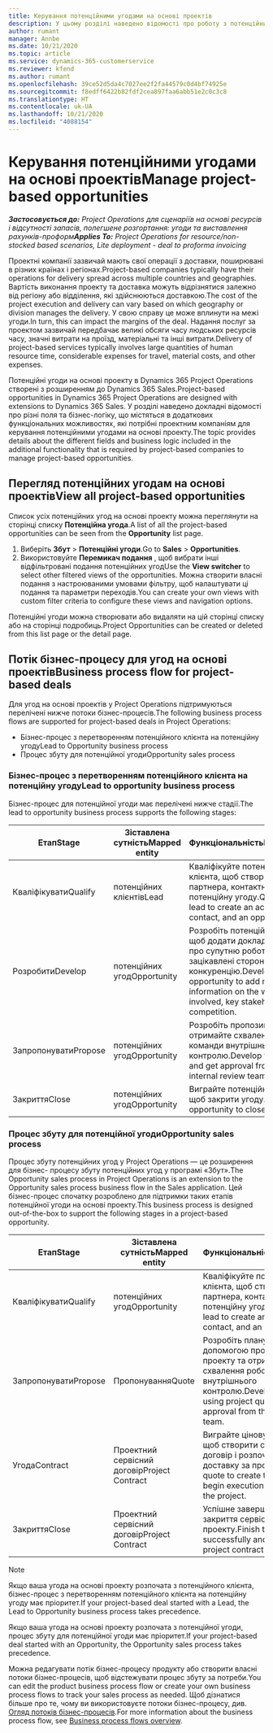 ```yaml
---
title: Керування потенційними угодами на основі проектів
description: У цьому розділі наведено відомості про роботу з потенційними угодами, пов'язаними з проектами.
author: rumant
manager: Annbe
ms.date: 10/21/2020
ms.topic: article
ms.service: dynamics-365-customerservice
ms.reviewer: kfend
ms.author: rumant
ms.openlocfilehash: 39ce52d5da4c7027ee2f2fa44579c0d4bf74925e
ms.sourcegitcommit: f8edff6422b82fdf2cea897faa6abb51e2c0c3c8
ms.translationtype: HT
ms.contentlocale: uk-UA
ms.lasthandoff: 10/21/2020
ms.locfileid: "4088154"
---
```

# <a name="manage-project-based-opportunities"></a><span data-ttu-id="e79cf-103">Керування потенційними угодами на основі проектів</span><span class="sxs-lookup"><span data-stu-id="e79cf-103">Manage project-based opportunities</span></span>

<span data-ttu-id="e79cf-104">_**Застосовується до:** Project Operations для сценаріїв на основі ресурсів і відсутності запасів, полегшене розгортання: угоди та виставлення рахунків-проформ_</span><span class="sxs-lookup"><span data-stu-id="e79cf-104">_**Applies To:** Project Operations for resource/non-stocked based scenarios, Lite deployment - deal to proforma invoicing_</span></span>

<span data-ttu-id="e79cf-105">Проектні компанії зазвичай мають свої операції з доставки, поширювані в різних країнах і регіонах.</span><span class="sxs-lookup"><span data-stu-id="e79cf-105">Project-based companies typically have their operations for delivery spread across multiple countries and geographies.</span></span> <span data-ttu-id="e79cf-106">Вартість виконання проекту та доставка можуть відрізнятися залежно від регіону або відділення, які здійснюються доставкою.</span><span class="sxs-lookup"><span data-stu-id="e79cf-106">The cost of the project execution and delivery can vary  based on which geography or division manages the delivery.</span></span> <span data-ttu-id="e79cf-107">У свою справу це може вплинути на межі угоди.</span><span class="sxs-lookup"><span data-stu-id="e79cf-107">In turn, this can impact the margins of the deal.</span></span> <span data-ttu-id="e79cf-108">Надання послуг за проектом зазвичай передбачає великі обсяги часу людських ресурсів часу, значні витрати на проїзд, матеріальні та інші витрати.</span><span class="sxs-lookup"><span data-stu-id="e79cf-108">Delivery of project-based services typically involves large quantities of human resource time, considerable expenses for travel, material costs, and other expenses.</span></span>

<span data-ttu-id="e79cf-109">Потенційні угоди на основі проекту в Dynamics 365 Project Operations створені з розширенням до Dynamics 365 Sales.</span><span class="sxs-lookup"><span data-stu-id="e79cf-109">Project-based opportunities in Dynamics 365 Project Operations are designed with extensions to Dynamics 365 Sales.</span></span> <span data-ttu-id="e79cf-110">У розділі наведено докладні відомості про різні поля та бізнес-логіку, що містяться в додаткових функціональних можливостях, які потрібні проектним компаніям для керування потенційними угодами на основі проекту.</span><span class="sxs-lookup"><span data-stu-id="e79cf-110">The topic provides details about the different fields and business logic included in the additional functionality that is required by project-based companies to manage project-based opportunities.</span></span>

## <a name="view-all-project-based-opportunities"></a><span data-ttu-id="e79cf-111">Перегляд потенційних угодам на основі проектів</span><span class="sxs-lookup"><span data-stu-id="e79cf-111">View all project-based opportunities</span></span>

<span data-ttu-id="e79cf-112">Список усіх потенційних угод на основі проекту можна переглянути на сторінці списку **Потенційна угода**.</span><span class="sxs-lookup"><span data-stu-id="e79cf-112">A list of all the project-based opportunities can be seen from the **Opportunity** list page.</span></span> 

1. <span data-ttu-id="e79cf-113">Виберіть **Збут** > **Потенційні угоди**.</span><span class="sxs-lookup"><span data-stu-id="e79cf-113">Go to **Sales** > **Opportunities**.</span></span>
2. <span data-ttu-id="e79cf-114">Використовуйте **Перемикач подання** , щоб вибрати інші відфільтровані подання потенційних угод</span><span class="sxs-lookup"><span data-stu-id="e79cf-114">Use the **View switcher** to select other filtered views of the opportunities.</span></span> <span data-ttu-id="e79cf-115">Можна створити власні подання з настроюваними умовами фільтру, щоб налаштувати ці подання та параметри переходів.</span><span class="sxs-lookup"><span data-stu-id="e79cf-115">You can create your own views with custom filter criteria to configure these views and navigation options.</span></span>

<span data-ttu-id="e79cf-116">Потенційні угоди можна створювати або видаляти на цій сторінці списку або на сторінці подробиць.</span><span class="sxs-lookup"><span data-stu-id="e79cf-116">Project Opportunities can be created or deleted from this list page or the detail page.</span></span>

## <a name="business-process-flow-for-project-based-deals"></a><span data-ttu-id="e79cf-117">Потік бізнес-процесу для угод на основі проектів</span><span class="sxs-lookup"><span data-stu-id="e79cf-117">Business process flow for project-based deals</span></span>

<span data-ttu-id="e79cf-118">Для угод на основі проектів у Project Operations підтримуються перелічені нижче потоки бізнес-процесів.</span><span class="sxs-lookup"><span data-stu-id="e79cf-118">The following business process flows are supported for project-based deals in Project Operations:</span></span>

- <span data-ttu-id="e79cf-119">Бізнес-процес з перетворенням потенційного клієнта на потенційну угоду</span><span class="sxs-lookup"><span data-stu-id="e79cf-119">Lead to Opportunity business process</span></span>
- <span data-ttu-id="e79cf-120">Процес збуту для потенційної угоди</span><span class="sxs-lookup"><span data-stu-id="e79cf-120">Opportunity sales process</span></span>

### <a name="lead-to-opportunity-business-process"></a><span data-ttu-id="e79cf-121">Бізнес-процес з перетворенням потенційного клієнта на потенційну угоду</span><span class="sxs-lookup"><span data-stu-id="e79cf-121">Lead to opportunity business process</span></span> 
<span data-ttu-id="e79cf-122">Бізнес-процес для потенційної угоди має перелічені нижче стадії.</span><span class="sxs-lookup"><span data-stu-id="e79cf-122">The lead to opportunity business process supports the following stages:</span></span>

| <span data-ttu-id="e79cf-123">Етап</span><span class="sxs-lookup"><span data-stu-id="e79cf-123">Stage</span></span> | <span data-ttu-id="e79cf-124">Зіставлена сутність</span><span class="sxs-lookup"><span data-stu-id="e79cf-124">Mapped entity</span></span> | <span data-ttu-id="e79cf-125">Функціональність</span><span class="sxs-lookup"><span data-stu-id="e79cf-125">Functionality</span></span> |
| --- | --- | --- |
| <span data-ttu-id="e79cf-126">Кваліфікувати</span><span class="sxs-lookup"><span data-stu-id="e79cf-126">Qualify</span></span> | <span data-ttu-id="e79cf-127">потенційних клієнтів</span><span class="sxs-lookup"><span data-stu-id="e79cf-127">Lead</span></span> | <span data-ttu-id="e79cf-128">Кваліфікуйте потенційного клієнта, щоб створити бізнес-партнера, контактну особу та потенційну угоду.</span><span class="sxs-lookup"><span data-stu-id="e79cf-128">Qualify the lead to create an account, contact, and an opportunity.</span></span> |
| <span data-ttu-id="e79cf-129">Розробити</span><span class="sxs-lookup"><span data-stu-id="e79cf-129">Develop</span></span> | <span data-ttu-id="e79cf-130">потенційних угод</span><span class="sxs-lookup"><span data-stu-id="e79cf-130">Opportunity</span></span> | <span data-ttu-id="e79cf-131">Розробіть потенційну угоду, щоб додати докладні відомості про супутню роботу, ключові зацікавлені сторони та конкуренцію.</span><span class="sxs-lookup"><span data-stu-id="e79cf-131">Develop the opportunity to add more information on the work involved, key stakeholders, and competition.</span></span> |
| <span data-ttu-id="e79cf-132">Запропонувати</span><span class="sxs-lookup"><span data-stu-id="e79cf-132">Propose</span></span> | <span data-ttu-id="e79cf-133">потенційних угод</span><span class="sxs-lookup"><span data-stu-id="e79cf-133">Opportunity</span></span> | <span data-ttu-id="e79cf-134">Розробіть пропозицію та отримайте схвалення від команди внутрішнього контролю.</span><span class="sxs-lookup"><span data-stu-id="e79cf-134">Develop the proposal and get approval from the internal review team.</span></span> |
| <span data-ttu-id="e79cf-135">Закриття</span><span class="sxs-lookup"><span data-stu-id="e79cf-135">Close</span></span> | <span data-ttu-id="e79cf-136">потенційних угод</span><span class="sxs-lookup"><span data-stu-id="e79cf-136">Opportunity</span></span> | <span data-ttu-id="e79cf-137">Виграйте потенційну угоду, щоб закрити угоду.</span><span class="sxs-lookup"><span data-stu-id="e79cf-137">Win the opportunity to close the deal.</span></span> |

### <a name="opportunity-sales-process"></a><span data-ttu-id="e79cf-138">Процес збуту для потенційної угоди</span><span class="sxs-lookup"><span data-stu-id="e79cf-138">Opportunity sales process</span></span>
<span data-ttu-id="e79cf-139">Процес збуту потенційних угод у Project Operations — це розширення для бізнес- процесу збуту потенційних угод у програмі «Збут».</span><span class="sxs-lookup"><span data-stu-id="e79cf-139">The Opportunity sales process in Project Operations is an extension to the Opportunity sales process business flow in the Sales application.</span></span> <span data-ttu-id="e79cf-140">Цей бізнес-процес спочатку розроблено для підтримки таких етапів потенційної угоди на основі проекту.</span><span class="sxs-lookup"><span data-stu-id="e79cf-140">This business process is designed out-of-the-box to support the following stages in a project-based opportunity.</span></span>

| <span data-ttu-id="e79cf-141">Етап</span><span class="sxs-lookup"><span data-stu-id="e79cf-141">Stage</span></span> | <span data-ttu-id="e79cf-142">Зіставлена сутність</span><span class="sxs-lookup"><span data-stu-id="e79cf-142">Mapped entity</span></span> | <span data-ttu-id="e79cf-143">Функціональність</span><span class="sxs-lookup"><span data-stu-id="e79cf-143">Functionality</span></span> |
| --- | --- | --- |
| <span data-ttu-id="e79cf-144">Кваліфікувати</span><span class="sxs-lookup"><span data-stu-id="e79cf-144">Qualify</span></span> | <span data-ttu-id="e79cf-145">потенційних угод</span><span class="sxs-lookup"><span data-stu-id="e79cf-145">Opportunity</span></span> | <span data-ttu-id="e79cf-146">Кваліфікуйте потенційного клієнта, щоб створити бізнес-партнера, контактну особу та потенційну угоду.</span><span class="sxs-lookup"><span data-stu-id="e79cf-146">Qualify the lead to create an account, contact, and an opportunity.</span></span> |
| <span data-ttu-id="e79cf-147">Запропонувати</span><span class="sxs-lookup"><span data-stu-id="e79cf-147">Propose</span></span> | <span data-ttu-id="e79cf-148">Пропонування</span><span class="sxs-lookup"><span data-stu-id="e79cf-148">Quote</span></span> | <span data-ttu-id="e79cf-149">Розробіть планування за допомогою пропозицій проекту та отримайте схвалення робочої групи внутрішнього контролю.</span><span class="sxs-lookup"><span data-stu-id="e79cf-149">Develop the proposal using project quotes and get approval from the internal review team.</span></span> |
| <span data-ttu-id="e79cf-150">Угода</span><span class="sxs-lookup"><span data-stu-id="e79cf-150">Contract</span></span> | <span data-ttu-id="e79cf-151">Проектний сервісний договір</span><span class="sxs-lookup"><span data-stu-id="e79cf-151">Project Contract</span></span> | <span data-ttu-id="e79cf-152">Виграйте цінову пропозицію, щоб створити сервісний договір і розпочати виконання і доставку за проектом.</span><span class="sxs-lookup"><span data-stu-id="e79cf-152">Win the quote to create the contract and begin execution and delivery on the project.</span></span> |
| <span data-ttu-id="e79cf-153">Закриття</span><span class="sxs-lookup"><span data-stu-id="e79cf-153">Close</span></span> | <span data-ttu-id="e79cf-154">Проектний сервісний договір</span><span class="sxs-lookup"><span data-stu-id="e79cf-154">Project Contract</span></span> | <span data-ttu-id="e79cf-155">Успішне завершення роботи та закриття сервісного договору проекту.</span><span class="sxs-lookup"><span data-stu-id="e79cf-155">Finish the work successfully and close the project contract.</span></span> |

> [!NOTE]
> <span data-ttu-id="e79cf-156">Якщо ваша угода на основі проекту розпочата з потенційного клієнта, бізнес-процес з перетворенням потенційного клієнта на потенційну угоду має пріоритет.</span><span class="sxs-lookup"><span data-stu-id="e79cf-156">If your project-based deal started with a Lead, the Lead to Opportunity business process takes precedence.</span></span>
>
> <span data-ttu-id="e79cf-157">Якщо ваша угода на основі проекту розпочата з потенційної угоди, процес збуту для потенційної угоди має пріоритет.</span><span class="sxs-lookup"><span data-stu-id="e79cf-157">If your project-based deal started with an Opportunity, the Opportunity sales process takes precedence.</span></span>

<span data-ttu-id="e79cf-158">Можна редагувати потік бізнес-процесу продукту або створити власні потоки бізнес-процесів, щоб відстежувати процес збуту за потреби.</span><span class="sxs-lookup"><span data-stu-id="e79cf-158">You can edit the product business process flow or create your own business process flows to track your sales process as needed.</span></span> <span data-ttu-id="e79cf-159">Щоб дізнатися більше про те, чому ви використовуєте потоки бізнес-процесу, див. [Огляд потоків бізнес-процесів](https://docs.microsoft.com/dynamics365/customerengagement/on-premises/customize/business-process-flows-overview).</span><span class="sxs-lookup"><span data-stu-id="e79cf-159">For more information about the business process flow, see [Business process flows overview](https://docs.microsoft.com/dynamics365/customerengagement/on-premises/customize/business-process-flows-overview).</span></span>
